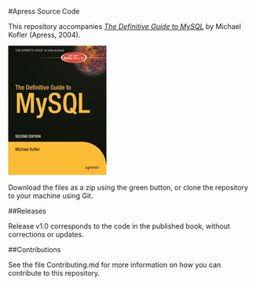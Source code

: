 #Apress Source Code

This repository accompanies [*The Definitive Guide to MySQL*](http://www.apress.com/9781590591444) by Michael Kofler (Apress, 2004).

[comment]: #cover
![Cover image](9781590591444.jpg)

Download the files as a zip using the green button, or clone the repository to your machine using Git.

##Releases

Release v1.0 corresponds to the code in the published book, without corrections or updates.

##Contributions

See the file Contributing.md for more information on how you can contribute to this repository.
